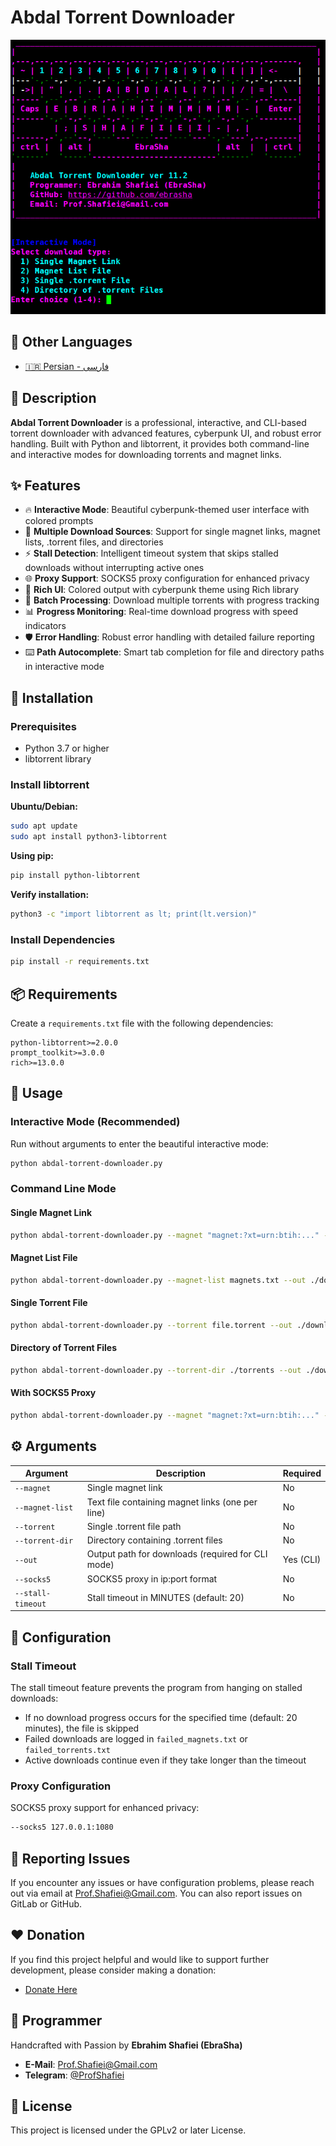 # Abdal Torrent Downloader

<div align="center">
  <img src="shot.png" alt="Abdal Torrent Downloader Screenshot" width="600">
</div>

## 📘 Other Languages

- [🇮🇷 Persian - فارسی](README.fa.md)

## 📖 Description

**Abdal Torrent Downloader** is a professional, interactive, and CLI-based torrent downloader with advanced features, cyberpunk UI, and robust error handling. Built with Python and libtorrent, it provides both command-line and interactive modes for downloading torrents and magnet links.

## ✨ Features

- 🔥 **Interactive Mode**: Beautiful cyberpunk-themed user interface with colored prompts
- 📁 **Multiple Download Sources**: Support for single magnet links, magnet lists, .torrent files, and directories
- ⚡ **Stall Detection**: Intelligent timeout system that skips stalled downloads without interrupting active ones
- 🌐 **Proxy Support**: SOCKS5 proxy configuration for enhanced privacy
- 🎨 **Rich UI**: Colored output with cyberpunk theme using Rich library
- 🔄 **Batch Processing**: Download multiple torrents with progress tracking
- 📊 **Progress Monitoring**: Real-time download progress with speed indicators
- 🛡️ **Error Handling**: Robust error handling with detailed failure reporting
- ⌨️ **Path Autocomplete**: Smart tab completion for file and directory paths in interactive mode

## 🚀 Installation

### Prerequisites

- Python 3.7 or higher
- libtorrent library

### Install libtorrent

**Ubuntu/Debian:**
```bash
sudo apt update
sudo apt install python3-libtorrent
```

**Using pip:**
```bash
pip install python-libtorrent
```

**Verify installation:**
```bash
python3 -c "import libtorrent as lt; print(lt.version)"
```

### Install Dependencies

```bash
pip install -r requirements.txt
```

## 📦 Requirements

Create a `requirements.txt` file with the following dependencies:

```
python-libtorrent>=2.0.0
prompt_toolkit>=3.0.0
rich>=13.0.0
```

## 🎯 Usage

### Interactive Mode (Recommended)

Run without arguments to enter the beautiful interactive mode:

```bash
python abdal-torrent-downloader.py
```

### Command Line Mode

#### Single Magnet Link
```bash
python abdal-torrent-downloader.py --magnet "magnet:?xt=urn:btih:..." --out ./downloads
```

#### Magnet List File
```bash
python abdal-torrent-downloader.py --magnet-list magnets.txt --out ./downloads --stall-timeout 30
```

#### Single Torrent File
```bash
python abdal-torrent-downloader.py --torrent file.torrent --out ./downloads
```

#### Directory of Torrent Files
```bash
python abdal-torrent-downloader.py --torrent-dir ./torrents --out ./downloads
```

#### With SOCKS5 Proxy
```bash
python abdal-torrent-downloader.py --magnet "magnet:?xt=urn:btih:..." --out ./downloads --socks5 127.0.0.1:1080
```

## ⚙️ Arguments

| Argument | Description | Required |
|----------|-------------|----------|
| `--magnet` | Single magnet link | No |
| `--magnet-list` | Text file containing magnet links (one per line) | No |
| `--torrent` | Single .torrent file path | No |
| `--torrent-dir` | Directory containing .torrent files | No |
| `--out` | Output path for downloads (required for CLI mode) | Yes (CLI) |
| `--socks5` | SOCKS5 proxy in ip:port format | No |
| `--stall-timeout` | Stall timeout in MINUTES (default: 20) | No |

## 🔧 Configuration

### Stall Timeout
The stall timeout feature prevents the program from hanging on stalled downloads:
- If no download progress occurs for the specified time (default: 20 minutes), the file is skipped
- Failed downloads are logged in `failed_magnets.txt` or `failed_torrents.txt`
- Active downloads continue even if they take longer than the timeout

### Proxy Configuration
SOCKS5 proxy support for enhanced privacy:
```bash
--socks5 127.0.0.1:1080
```


## 🐛 Reporting Issues

If you encounter any issues or have configuration problems, please reach out via email at Prof.Shafiei@Gmail.com. You can also report issues on GitLab or GitHub.

## ❤️ Donation

If you find this project helpful and would like to support further development, please consider making a donation:
- [Donate Here](https://alphajet.ir/abdal-donation)

## 🤵 Programmer

Handcrafted with Passion by **Ebrahim Shafiei (EbraSha)**
- **E-Mail**: Prof.Shafiei@Gmail.com
- **Telegram**: [@ProfShafiei](https://t.me/ProfShafiei)

## 📜 License

This project is licensed under the GPLv2 or later License. 